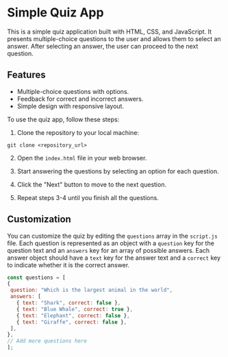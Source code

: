 # Simple Quiz App

This is a simple quiz application built with HTML, CSS, and JavaScript. It presents multiple-choice questions to the user and allows them to select an answer. After selecting an answer, the user can proceed to the next question.

## Features

- Multiple-choice questions with options.
- Feedback for correct and incorrect answers.
- Simple design with responsive layout.

To use the quiz app, follow these steps:

1. Clone the repository to your local machine:

```git clone <repository_url>```

2. Open the `index.html` file in your web browser.

3. Start answering the questions by selecting an option for each question.

4. Click the "Next" button to move to the next question.

5. Repeat steps 3-4 until you finish all the questions.

## Customization

You can customize the quiz by editing the `questions` array in the `script.js` file. Each question is represented as an object with a `question` key for the question text and an `answers` key for an array of possible answers. Each answer object should have a `text` key for the answer text and a `correct` key to indicate whether it is the correct answer.

```javascript
const questions = [
{
 question: "Which is the largest animal in the world",
 answers: [
   { text: "Shark", correct: false },
   { text: "Blue Whale", correct: true },
   { text: "Elephant", correct: false },
   { text: "Giraffe", correct: false },
 ],
},
// Add more questions here
];
